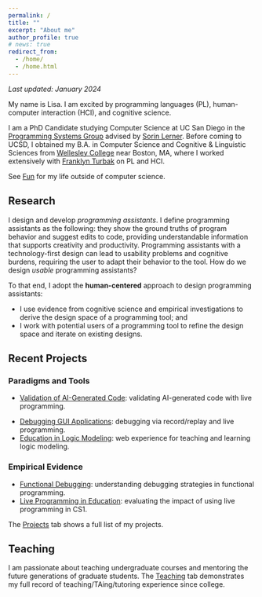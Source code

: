 ```yaml
---
permalink: /
title: ""
excerpt: "About me"
author_profile: true
# news: true
redirect_from: 
  - /home/
  - /home.html
---
```


_Last updated: January 2024_



My name is Lisa. I am excited by programming languages (PL), human-computer interaction (HCI), and cognitive science. 

I am a PhD Candidate studying Computer Science at UC San Diego in the [Programming Systems Group](http://cseweb.ucsd.edu/groups/progsys/) advised by [Sorin Lerner](http://cseweb.ucsd.edu/~lerner/). 
Before coming to UCSD, I obtained my B.A. in Computer Science and Cognitive & Linguistic Sciences from [Wellesley College](https://www.wellesley.edu) near Boston, MA, 
where I worked extensively with [Franklyn Turbak](https://cs.wellesley.edu/~fturbak/) on PL and HCI.

See [Fun](/fun/) for my life outside of computer science.
<!-- where I worked extensively with [Franklyn Turbak](https://cs.wellesley.edu/~fturbak/) on designing a textual representation for the block-based MIT App Inventor. -->

<!-- My academic interests lie in the intersection of programming languages and human-computer interaction, include programming language design, error reporting and handling, and human-(programming) language interaction. -->
<!-- Through programming tools that are user-friendly and accessible, I aspire to lower the boundaries to learning computer science and programming for everyone. -->

Research
------
I design and develop _programming assistants_. I define programming assistants as the following: they show the ground truths of program behavior and suggest edits to code, providing understandable information that supports creativity and productivity. Programming assistants with a technology-first design can lead to usability problems and cognitive burdens, requiring the user to adapt their behavior to the tool. How do we design _usable_ programming assistants?
<!-- My current research _vision_ is the following: I hope to improve *human <-> human communication*, the main media of which are computers, specifically programming tools. Such communication can be subdivided into two categories, each coming with questions I aim to address: -->

<!-- 1. **Tool Designer-to-User Communication.** How should the designer of a programming tool (languages, interfaces, etc.) effectively communicate their design intent and the capabilities of the tool to the user, so that the tool is learnable and usable? What needs to be done so that the users' needs are taken into consideration during the design and development of the tool?

2. **Programmer-to-Programmer Communication.** What needs to be done in a programming tool such that it helps a programmer understand code written by the others (including machines)? -->
<!-- 1. **Self-to-Self Communication.** What programming aids can be developed to help the programmer correctly reason about the program behavior, assiting them with refining their mental model? How can one receive aids in understanding code they wrote a while ago? -->

<!-- 2. **Self-to-Other Communication.** How do we help programmers communicate their thought processes more effectively with collaborators, synchronously and asynchronously? What meta-data of cognitive processes can be embedded in programming languages and interfaces? -->

<!-- old -->

<!-- I build interactive systems for programming, hoping to bring more cognitive ergonomics to programmer <-> computer communication in programming tasks. Note that this is a _two-way_ communication:

1. From the computer's perspective, with the abundance of information available when a program is being authored, modified and executed, I aim to present the most relevant information to the programmer in an appropriate manner using techniques such as **instrumentation** and **slicing**; and

2. From the programmer's perspective, I would like to improve the existing programming setup such as **the design of IDEs** and **input modalities** to ease the processes of code authoring, comprehension, navigation and debugging.-->

<!-- I aim to build programming tools that are **learnable, intuitive, and practical**.
- By _learnable_, I mean with a flat learning curve for everyone from beginners to experts.
- By _intuitive_, I mean cognitive ergonomic, matching tool usage with human cognition such that "what you mean is what you will get" (WYMIWYG).
- And, by _practical_, I mean scalable to real-world programming that often involves large-scale codebases and data. -->

To that end, I adopt the **human-centered** approach to design programming assistants: 
- I use evidence from cognitive science and empirical investigations to derive the design space of a programming tool; and
- I work with potential users of a programming tool to refine the design space and iterate on existing designs.


<!-- I believe that **comprehension** is key to the successful execution of many programming tasks (e.g., debugging, refactoring). My goal is to develop programming tools that help programmers understand the information presented to them, let it be program execution or code suggestions, in order to be more effective with other programming tasks. -->


<!-- To that end,  -->
<!-- I build **live programming**-based tools for various domains of programming, and  -->
<!-- I use **mixed methods** to understand programmers as well as to improve the design of programming environments. My life-long mission is to make programming a more enjoyable experience.  -->

<!-- , but I'm always open to adopt other programming techniques to build programming tools that make programming a more enjoyable experience. -->

Recent Projects
------
### Paradigms and Tools
- [Validation of AI-Generated Code](/projects/): validating AI-generated code with live programming.
<!-- - [Functional Debugging](/projects/): evidence-driven functional debugging support. -->
- [Debugging GUI Applications](/projects/): debugging via record/replay and live programming.
- [Education in Logic Modeling](/projects/): web experience for teaching and learning logic modeling.
<!-- - PBUnit: a live programming environment with built-in support for unit testing and example-centric programming. -->
<!-- - [Live Rust](/projects/): a Live Programming environment for Rust ownership and lifetimes. -->
<!-- - [Rust](/projects/): better Rust error reporting on lifetimes and ownerships. -->
<!-- - [SnipPy+](/projects/): an uninterrupted live programming-by-example synthesizer. -->

### Empirical Evidence
- [Functional Debugging](/projects/): understanding debugging strategies in functional programming.
- [Live Programming in Education](/projects/): evaluating the impact of using live programming in CS1.

The [Projects](/projects/) tab shows a full list of my projects.


<!-- Recent Publications [Full List of Publications]()
======
1. **Ruanqianqian Huang**, Kasra Ferdowsifard, Ana Selvaraj, Adalbert Gerald Soosai Raj, Sorin Lerner. Investigating the Impact of Using a Live Programming Environment in a CS1 Course. _In preparation._
2. **Ruanqianqian Huang**. 2020. _The Design and Implementation of Venbrace, a Text Language for App Inventor._ Bachelor’s thesis. Wellesley College.
3. **Ruanqianqian Huang** and Franklyn Turbak. 2019. A Design for Bidirectional Conversion between Blocks and Text for App Inventor. In _2019 IEEE Blocks and BeyondWorkshop (B&B)_, Memphis, TN, USA, 2019, pp. 87-89. -->



<!-- My interests include but are not limited to:
- Programming languages
- Human-Computer Interaction
- Software engineering
- Cognitive Science
- Languages
- Music: Classical, Jazz, and Rock
- Historical Fiction
- Classic Movies
- K-Drama
- Cooking
- Weight Training
- Figure Skating -->

<!-- News
======
* Aug 1, 2020: I started my PhD Program at UCSD in the [ProgSys Group](http://cseweb.ucsd.edu/groups/progsys/).
* May 31, 2020: I graduated from Wellesley College with Summa Cum Laude.
* May 28, 2020: I received the Academic Achievement Award in Computer Science from the Dept. of Computer Science at Wellesley College.
* May 19, 2020: I defended my undergraduate thesis and received Honors in Computer Science. -->


Teaching
------
I am passionate about teaching undergraduate courses and mentoring the future generations of graduate students. The [Teaching](/teaching/) tab demonstrates my full record of teaching/TAing/tutoring experience since college.